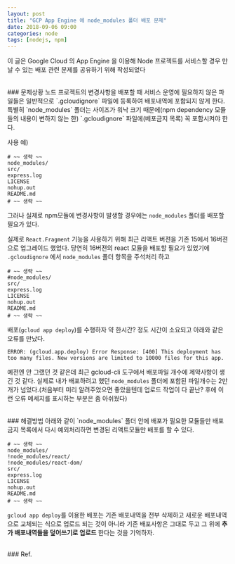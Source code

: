 ```yaml
---
layout: post
title: "GCP App Engine 에 node_modules 폴더 배포 문제"
date: 2018-09-06 09:00
categories: node
tags: [nodejs, npm]
---
```

이 글은 Google Cloud 의 App Engine 을 이용해 Node 프로젝트를 서비스할 경우 만날 수 있는 배포 관련 문제를 공유하기 위해 작성되었다

<br>
### 문제상황
노드 프로젝트의 변경사항을 배포할 때 서비스 운영에 필요하지 않은 파일들은 일반적으로 `.gcloudignore` 파일에 등록하여 배포내역에 포함되지 않게 한다. 특별히 `node_modules` 폴더는 사이즈가 워낙 크기 때문에(npm dependency 모듈들의 내용이 변하지 않는 한) `.gcloudignore` 파일에(베포금지 목록) 꼭 포함시켜야 한다.

사용 예)
```
# ~~ 생략 ~~
node_modules/
src/
express.log
LICENSE
nohup.out
README.md
# ~~ 생략 ~~
```

그러나 실제로 npm모듈에 변경사항이 발생할 경우에는 `node_modules` 폴더를 배포할 필요가 있다.

실제로 `React.Fragment` 기능을 사용하기 위해 최근 리액트 버젼을 기존 15에서 16버젼으로 업그레이드 했었다. 당연히 16버젼의 react 모듈을 배포할 필요가 있었기에 `.gcloudignore` 에서 `node_modules` 폴더 항목을 주석처리 하고
```
# ~~ 생략 ~~
#node_modules/
src/
express.log
LICENSE
nohup.out
README.md
# ~~ 생략 ~~
```

배포(`gcloud app deploy`)를 수행하자 약 한시간? 정도 시간이 소요되고 아래와 같은 오류를 만났다.

```
ERROR: (gcloud.app.deploy) Error Response: [400] This deployment has too many files. New versions are limited to 10000 files for this app.
```

예전엔 안 그랬던 것 같은데 최근 gcloud-cli 도구에서 배포파일 개수에 제약사항이 생긴 것 같다. 실제로 내가 배포하려고 했던 `node_modules` 폴더에 포함된 파일개수는 2만개가 넘었다.(처음부터 미리 알려주었으면 좋았을텐데 업로드 작업이 다 끝난? 후에 이런 오류 메세지를 표시하는 부분은 좀 아쉬웠다)

<br>
### 해결방법
아래와 같이 `node_modules` 폴더 안에 배포가 필요한 모듈들만 배포금지 목록에서 다시 예외처리하면 변경된 리액트모듈만 배포를 할 수 있다.

```
# ~~ 생략 ~~
node_modules/
!node_modules/react/
!node_modules/react-dom/
src/
express.log
LICENSE
nohup.out
README.md
# ~~ 생략 ~~
```

`gcloud app deploy`를 이용한 배포는 기존 배포내역을 전부 삭제하고 새로운 배포내역으로 교체되는 식으로 업로드 되는 것이 아니라 기존 배포사항은 그대로 두고 그 위에 **추가 배포내역들을 덮어쓰기로 업로드** 한다는 것을 기억하자.

<br>
### Ref.
<https://cloud.google.com/sdk/gcloud/reference/topic/gcloudignore>





